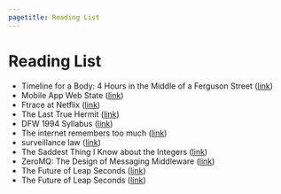 ```yaml
---
pagetitle: Reading List
---
```


Reading List
===

*  Timeline for a Body: 4 Hours in the Middle of a Ferguson Street ([link]( http://www.nytimes.com/2014/08/24/us/michael-brown-a-bodys-timeline-4-hours-on-a-ferguson-street.html))
*  Mobile App Web State ([link]( http://www.w3.org/2014/07/mobile-web-app-state/))
*  Ftrace at Netflix ([link]( http://lwn.net/Articles/608497/))
*  The Last True Hermit ([link]( http://www.gq.com/news-politics/newsmakers/201409/the-last-true-hermit))
*  DFW 1994 Syllabus ([link]( http://www.openculture.com/2013/02/david_foster_wallaces_1994_syllabus.html))
*  The internet remembers too much ([link]( http://idlewords.com/bt14.htm))
*  surveillance law ([link]( https://www.coursera.org/course/surveillance))
*  The Saddest Thing I Know about the Integers ([link]( http://blogs.scientificamerican.com/roots-of-unity/2014/11/30/the-saddest-thing-i-know-about-the-integers/))
*  ZeroMQ: The Design of Messaging Middleware ([link]( http://www.drdobbs.com/architecture-and-design/zeromq-the-design-of-messaging-middlewar/240165684?pgno=1))
*  The Future of Leap Seconds ([link]( http://www.ucolick.org/~sla/leapsecs/onlinebib.html))
*  The Future of Leap Seconds ([link]( http://www.ucolick.org/~sla/leapsecs/onlinebib.html))
